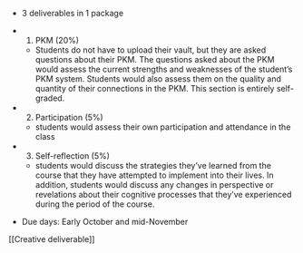 
- 3 deliverables in 1 package

- 1) PKM (20%)
	- Students do not have to upload their vault, but they are asked questions about their PKM. The questions asked about the PKM would assess the current strengths and weaknesses of the student’s PKM system. Students would also assess them on the quality and quantity of their connections in the PKM. This section is entirely self-graded.

- 2) Participation (5%)  
	- students would assess their own participation and attendance in the class

- 3) Self-reflection (5%)
	- students would discuss the strategies they’ve learned from the course that they have attempted to implement into their lives. In addition, students would discuss any changes in perspective or revelations about their cognitive processes that they’ve experienced during the period of the course. 

- Due days: Early October and mid-November

[[Creative deliverable]]
